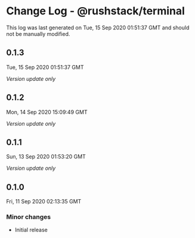 # Change Log - @rushstack/terminal

This log was last generated on Tue, 15 Sep 2020 01:51:37 GMT and should not be manually modified.

## 0.1.3
Tue, 15 Sep 2020 01:51:37 GMT

*Version update only*

## 0.1.2
Mon, 14 Sep 2020 15:09:49 GMT

*Version update only*

## 0.1.1
Sun, 13 Sep 2020 01:53:20 GMT

*Version update only*

## 0.1.0
Fri, 11 Sep 2020 02:13:35 GMT

### Minor changes

- Initial release

